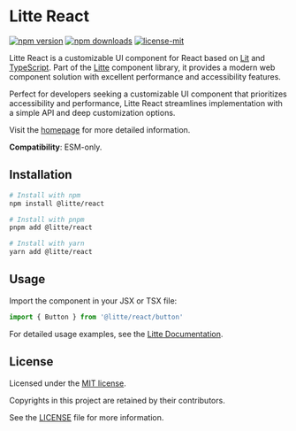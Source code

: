 # Litte React

[![npm version](https://img.shields.io/npm/v/@litte/react)](https://www.npmjs.com/package/@litte/react)
[![npm downloads](https://img.shields.io/npm/dm/@litte/react)](https://www.npmjs.com/package/@litte/react)
[![license-mit](https://img.shields.io/badge/License-MIT-greens.svg)][license-mit]

Litte React is a customizable UI component for React based on [Lit][lit] and [TypeScript][typescript].
Part of the [Litte][litte-homepage] component library, it provides a modern web component solution with
excellent performance and accessibility features.

Perfect for developers seeking a customizable UI component that prioritizes accessibility and performance,
Litte React streamlines implementation with a simple API and deep customization options.

Visit the [homepage][litte-homepage] for more detailed information.

**Compatibility**: ESM-only.

## Installation

```sh
# Install with npm
npm install @litte/react

# Install with pnpm
pnpm add @litte/react

# Install with yarn
yarn add @litte/react
```

## Usage

Import the component in your JSX or TSX file:

```ts
import { Button } from '@litte/react/button'
```

For detailed usage examples, see the [Litte Documentation](https://litte.dev/docs).

## License

Licensed under the [MIT license][license-mit].

Copyrights in this project are retained by their contributors.

See the [LICENSE][license-mit] file for more information.

[litte-homepage]: https://litte.dev
[license-mit]: https://github.com/riipandi/litte/blob/main/LICENSE
[typescript]: https://www.typescriptlang.org
[lit]: https://lit.dev
